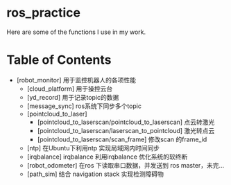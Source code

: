 # ros_practice

Here are some of the functions I use in my work.

# Table of Contents

* [robot_monitor]
  用于监控机器人的各项性能
  * [cloud_platform]
  用于操控云台
  * [yd_record]
  用于记录topic的数据
  * [message_sync]
  ros系统下同步多个topic
  * [pointcloud_to_laser]
    * [pointcloud_to_laserscan/pointcloud_to_laserscan]   点云转激光
    * [pointcloud_to_laserscan/laserscan_to_pointcloud]   激光转点云
    * [pointcloud_to_laserscan/scan_frame]    修改scan 的frame_id
  * [ntp]
  在Ubuntu下利用ntp 实现局域网内时间同步
  * [irqbalance]
  irqbalance 利用irqbalance 优化系统的软终断
  * [robot_odometer]
  在ros 下读取串口数据，并发送到 ros master，未完...
  * [path_sim]
  结合 navigation stack 实现检测障碍物
